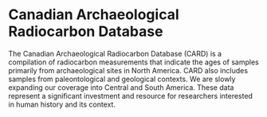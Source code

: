 # Canadian Archaeological Radiocarbon Database
The Canadian Archaeological Radiocarbon Database (CARD) is a compilation of radiocarbon measurements that indicate the ages of samples primarily from archaeological sites in North America. CARD also includes samples from paleontological and geological contexts. We are slowly expanding our coverage into Central and South America. These data represent a significant investment and resource for researchers interested in human history and its context.
